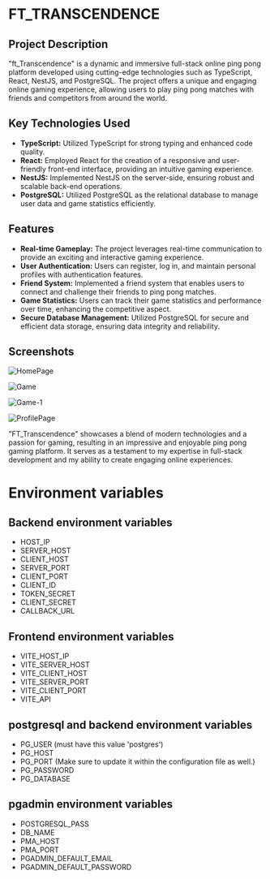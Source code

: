# FT_TRANSCENDENCE

## Project Description

"ft_Transcendence" is a dynamic and immersive full-stack online ping pong platform developed using cutting-edge technologies such as TypeScript, React, NestJS, and PostgreSQL. The project offers a unique and engaging online gaming experience, allowing users to play ping pong matches with friends and competitors from around the world.

## Key Technologies Used

- **TypeScript:** Utilized TypeScript for strong typing and enhanced code quality.
- **React:** Employed React for the creation of a responsive and user-friendly front-end interface, providing an intuitive gaming experience.
- **NestJS:** Implemented NestJS on the server-side, ensuring robust and scalable back-end operations.
- **PostgreSQL:** Utilized PostgreSQL as the relational database to manage user data and game statistics efficiently.

## Features

- **Real-time Gameplay:** The project leverages real-time communication to provide an exciting and interactive gaming experience.
- **User Authentication:** Users can register, log in, and maintain personal profiles with authentication features.
- **Friend System:** Implemented a friend system that enables users to connect and challenge their friends to ping pong matches.
- **Game Statistics:** Users can track their game statistics and performance over time, enhancing the competitive aspect.
- **Secure Database Management:** Utilized PostgreSQL for secure and efficient data storage, ensuring data integrity and reliability.

## Screenshots

![HomePage](https://github.com/mmounib/ft_transendence/blob/master/ft_transcendence.png)

![Game](https://github.com/mmounib/ft_transendence/blob/master/image-bg.png)

![Game-1](https://github.com/mmounib/ft_transendence/blob/master/screenshot-transcendence.png)

![ProfilePage](https://github.com/mmounib/ft_transendence/blob/master/screenshot-profile.png)

"FT_Transcendence" showcases a blend of modern technologies and a passion for gaming, resulting in an impressive and enjoyable ping pong gaming platform. It serves as a testament to my expertise in full-stack development and my ability to create engaging online experiences.




# Environment variables

## Backend environment variables
- HOST_IP
- SERVER_HOST
- CLIENT_HOST
- SERVER_PORT
- CLIENT_PORT
- CLIENT_ID
- TOKEN_SECRET
- CLIENT_SECRET
- CALLBACK_URL

## Frontend environment variables
- VITE_HOST_IP
- VITE_SERVER_HOST
- VITE_CLIENT_HOST
- VITE_SERVER_PORT
- VITE_CLIENT_PORT
- VITE_API

## postgresql and backend environment variables
- PG_USER (must have this value 'postgres')
- PG_HOST
- PG_PORT (Make sure to update it within the configuration file as well.)
- PG_PASSWORD
- PG_DATABASE

## pgadmin environment variables
- POSTGRESQL_PASS
- DB_NAME
- PMA_HOST
- PMA_PORT
- PGADMIN_DEFAULT_EMAIL
- PGADMIN_DEFAULT_PASSWORD

